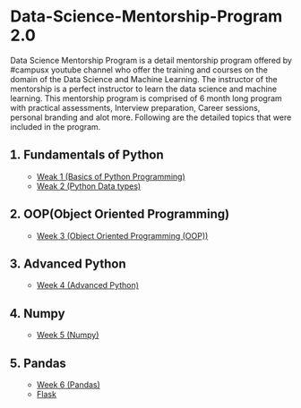 # Data-Science-Mentorship-Program 2.0
Data Science Mentorship Program is a detail mentorship program offered by #campusx youtube channel who offer the training and courses on the domain of the Data Science and Machine Learning. The instructor of the mentorship is a perfect instructor to learn the data science and machine learning. This mentorship program is comprised of 6 month long program with practical assessments, Interview preparation, Career sessions, personal branding and alot more. Following are the detailed topics that were included in the program.
<ol>
<h2><li>Fundamentals of Python</li></h2>
  <ul>
    <li><a href='https://github.com/talhasiddique7/Data-Science-Mentorship-Program/tree/main/Weak%201%20(Basics%20of%20Python%20Programming)'>Weak 1 (Basics of Python Programming)</a></li>
    <li><a href='https://github.com/talhasiddique7/Data-Science-Mentorship-Program/tree/main/Weak%202%20(Python%20Data%20Types)'>Weak 2 (Python Data types)</a></li>
  </ul>
<h2><li>OOP(Object Oriented Programming)</li></h2>
  <ul>
  <li><a href='https://github.com/talhasiddique7/Data-Science-Mentorship-Program/tree/main/Week%203%20(Object%20Oriented%20Programming)(OOP)'>Week 3 (Object Oriented Programming (OOP))</a></li>
  </ul>
<h2><li>Advanced Python</li></h2>
  <ul>
    <li>
      <a href='https://github.com/talhasiddique7/Data-Science-Mentorship-Program/tree/main/Week%204%20(Advanced%20Python)'>Week 4 (Advanced Python)</a>
    </li>
  </ul>
  <h2><li>Numpy</li></h2>
  <ul>
    <li>
      <a href='https://github.com/talhasiddique7/Data-Science-Mentorship-Program/tree/main/Week%205%20(Numpy)'>Week 5 (Numpy)</a>
    </li>
  </ul>
  <h2><li>Pandas</li></h2>
  <ul>
    <li>
      <a href='https://github.com/talhasiddique7/Data-Science-Mentorship-Program/tree/main/Week%206%20(Pandas)'>Week 6 (Pandas)</a>
    </li>
    <li> <a href='https://github.com/talhasiddique7/Data-Science-Mentorship-Program/tree/main/Week%206%20(Pandas)/Flask'>Flask</a> </li>
  </ul>
</0l>
